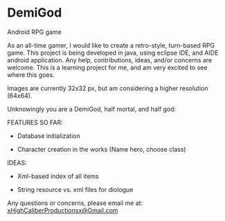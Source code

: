 DemiGod
=======

Android RPG game


 As an all-time gamer, I would like to create a retro-style, 
 turn-based RPG game. This project is being developed in java, using
 eclipse IDE, and AIDE android application. Any help, contributions,
 ideas, and/or concerns are welcome. This is a learning project for me,
 and am very excited to see where this goes.
 
 Images are currently 32x32 px, but am considering a higher resolution (64x64). 
 
 
 Unknowingly you are a DemiGod, half mortal, and half god:
 
 
 FEATURES SO FAR:
 
 * Database initialization
 
 * Character creation in the works (Name hero, choose class)
 
 IDEAS:
 
 * Xml-based index of all items
 
 * String resource vs. xml files for diologue
 
 
 
 Any questions or concerns, please email me at: 
 xHighCaliberProductionsx@Gmail.com
